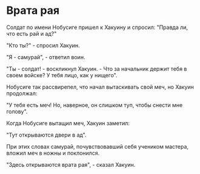 # Врата рая

Солдат по имени Нобусиге пришел к Хакуину и спросил: "Правда ли, что есть рай и ад?"

"Кто ты?" - спросил Хакуин.

"Я - самурай", - ответил воин.

"Ты - солдат! - воскликнул Хакуин. - Что за начальник держит тебя в своем войске? У тебя лицо, как у нищего".

Нобусиге так рассвирепел, что начал вытаскивать свой меч, но Хакуин продолжал:

"У тебя есть меч! Но, наверное, он слишком туп, чтобы снести мне голову".

Когда Нобусиге вытащил меч, Хакуин заметил:

"Тут открываются двери в ад".

При этих словах самурай, почувствовавший себя учеником мастера, вложил меч в ножны и поклонился.

"Здесь открываются врата рая", - сказал Хакуин.
